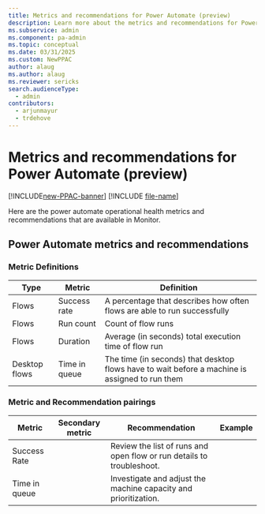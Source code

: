 ```yaml
---
title: Metrics and recommendations for Power Automate (preview)
description: Learn more about the metrics and recommendations for Power Automate.
ms.subservice: admin
ms.component: pa-admin
ms.topic: conceptual
ms.date: 03/31/2025
ms.custom: NewPPAC
author: alaug
ms.author: alaug
ms.reviewer: sericks
search.audienceType: 
  - admin
contributors:
  - arjunmayur
  - trdehove
---
```


# Metrics and recommendations for Power Automate (preview)

[!INCLUDE[new-PPAC-banner](~/includes/new-PPAC-banner.md)]
[!INCLUDE [file-name](~/../shared-content/shared/preview-includes/preview-banner.md)]

Here are the power automate operational health metrics and recommendations that are available in Monitor. 

## Power Automate metrics and recommendations

### Metric Definitions
| Type | Metric | Definition |
|---|---|---|
| Flows| Success rate| A percentage that describes how often flows are able to run successfully |
| Flows| Run count| Count of flow runs |
| Flows| Duration| Average (in seconds) total execution time of flow run |
| Desktop flows| Time in queue| The time (in seconds) that desktop flows have to wait before a machine is assigned to run them |


### Metric and Recommendation pairings
| Metric | Secondary metric | Recommendation | Example |
|---|---|---|---|
| Success Rate |  |Review the list of runs and open flow or run details to troubleshoot.|| 
| Time in queue|| Investigate and adjust the machine capacity and prioritization. |  |


